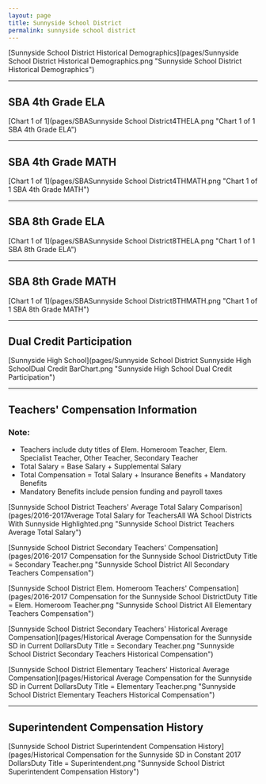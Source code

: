 ```yaml
---
layout: page
title: Sunnyside School District
permalink: sunnyside school district
---
```



[Sunnyside School District Historical Demographics](pages/Sunnyside School District Historical Demographics.png "Sunnyside School District Historical Demographics")

___

## SBA 4th Grade ELA

[Chart 1 of 1](pages/SBASunnyside School District4THELA.png "Chart 1 of 1 SBA 4th Grade ELA")


___

## SBA 4th Grade MATH

[Chart 1 of 1](pages/SBASunnyside School District4THMATH.png "Chart 1 of 1 SBA 4th Grade MATH")


___

## SBA 8th Grade ELA

[Chart 1 of 1](pages/SBASunnyside School District8THELA.png "Chart 1 of 1 SBA 8th Grade ELA")


___

## SBA 8th Grade MATH

[Chart 1 of 1](pages/SBASunnyside School District8THMATH.png "Chart 1 of 1 SBA 8th Grade MATH")


___

## Dual Credit Participation

[Sunnyside High School](pages/Sunnyside School District Sunnyside High SchoolDual Credit BarChart.png "Sunnyside High School Dual Credit Participation")


___

## Teachers' Compensation Information
### Note:
- Teachers include duty titles of Elem. Homeroom Teacher, Elem. Specialist Teacher, Other Teacher, Secondary Teacher
- Total Salary = Base Salary + Supplemental Salary
- Total Compensation = Total Salary + Insurance Benefits + Mandatory Benefits
- Mandatory Benefits include pension funding and payroll taxes

[Sunnyside School District Teachers' Average Total Salary Comparison](pages/2016-2017Average Total Salary for TeachersAll WA School Districts With Sunnyside Highlighted.png "Sunnyside School District Teachers Average Total Salary")

[Sunnyside School District Secondary Teachers' Compensation](pages/2016-2017 Compensation for the Sunnyside School DistrictDuty Title = Secondary Teacher.png "Sunnyside School District All Secondary Teachers Compensation")

[Sunnyside School District Elem. Homeroom Teachers' Compensation](pages/2016-2017 Compensation for the Sunnyside School DistrictDuty Title = Elem. Homeroom Teacher.png "Sunnyside School District All Elementary Teachers Compensation")

[Sunnyside School District Secondary Teachers' Historical Average Compensation](pages/Historical Average Compensation for the Sunnyside SD in Current DollarsDuty Title = Secondary Teacher.png "Sunnyside School District Secondary Teachers Historical Compensation")

[Sunnyside School District Elementary Teachers' Historical Average Compensation](pages/Historical Average Compensation for the Sunnyside SD in Current DollarsDuty Title = Elementary Teacher.png "Sunnyside School District Elementary Teachers Historical Compensation")


___

## Superintendent Compensation History

[Sunnyside School District Superintendent Compensation History](pages/Historical Compensation for the Sunnyside SD in Constant 2017 DollarsDuty Title = Superintendent.png "Sunnyside School District Superintendent Compensation History")

